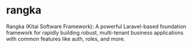 # rangka
Rangka (Kitai Software Framework): A powerful Laravel-based foundation framework for rapidly building robust, multi-tenant business applications with common features like auth, roles, and more.
